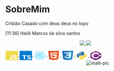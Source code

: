 # SobreMim

Cristão 
Casado com deus
deus no topo


[11:36] Hailê Marcos da silva santos
    <div align="center">
<a href="https://github.com/hailemarcos">
<img height="170em" src="https://github-readme-stats.vercel.app/api?username=hailemarcos&show_icons=true&theme=dark&include_all_commits=true&count_private=true"/>
<img height="170em" src="https://github-readme-stats.vercel.app/api/top-langs/?username=hailemarcos&layout=compact&langs_count=7&theme=dark"/>
</div>
<https://teams.microsoft.com/l/message/19:23db5093060942ff8d4cc4083a72dc30@thread.tacv2/1635345366688?tenantId=b1051c4b-3b94-41ab-9441-e73a72342fdd&amp;groupId=68bfabcd-7602-4dab-b978-41f1f30e2f28&amp;parentMessageId=1635333697207&amp;teamName=E-115-2-2021-2DM/3DM&amp;channelName=Trabalhos em Grupo&amp;createdTime=1635345366688>

    
  <img align="center" alt="matt-Js" height="30" width="40" src="https://raw.githubusercontent.com/devicons/devicon/master/icons/javascript/javascript-plain.svg" style="max-width: 100%;">
  <img align="center" alt="matt-Ts" height="30" width="40" src="https://raw.githubusercontent.com/devicons/devicon/master/icons/typescript/typescript-plain.svg" style="max-width: 100%;">
  <img align="center" alt="matt-React" height="30" width="40" src="https://raw.githubusercontent.com/devicons/devicon/master/icons/react/react-original.svg" style="max-width: 100%;">
  <img align="center" alt="matt-HTML" height="30" width="40" src="https://raw.githubusercontent.com/devicons/devicon/master/icons/html5/html5-original.svg" style="max-width: 100%;">
  <img align="center" alt="matt-CSS" height="30" width="40" src="https://raw.githubusercontent.com/devicons/devicon/master/icons/css3/css3-original.svg" style="max-width: 100%;">
  <img align="center" alt="matt-Python" height="30" width="40" src="https://raw.githubusercontent.com/devicons/devicon/master/icons/python/python-original.svg" style="max-width: 100%;">
  <img align="center" alt="matt-Csharp" height="30" width="40" src="https://raw.githubusercontent.com/devicons/devicon/master/icons/csharp/csharp-original.svg" style="max-width: 100%;">
<img align="right" alt="matt-pic" height="250px" width="250px" 
    
